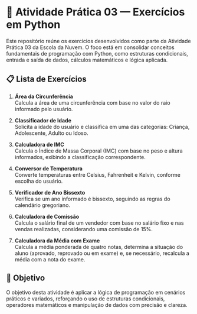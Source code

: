 # 🧮 Atividade Prática 03 — Exercícios em Python

Este repositório reúne os exercícios desenvolvidos como parte da Atividade Prática 03 da Escola da Nuvem. O foco está em consolidar conceitos fundamentais de programação com Python, como estruturas condicionais, entrada e saída de dados, cálculos matemáticos e lógica aplicada.

## 📋 Lista de Exercícios

1. **Área da Circunferência**  
   Calcula a área de uma circunferência com base no valor do raio informado pelo usuário.

2. **Classificador de Idade**  
   Solicita a idade do usuário e classifica em uma das categorias: Criança, Adolescente, Adulto ou Idoso.

3. **Calculadora de IMC**  
   Calcula o Índice de Massa Corporal (IMC) com base no peso e altura informados, exibindo a classificação correspondente.

4. **Conversor de Temperatura**  
   Converte temperaturas entre Celsius, Fahrenheit e Kelvin, conforme escolha do usuário.

5. **Verificador de Ano Bissexto**  
   Verifica se um ano informado é bissexto, seguindo as regras do calendário gregoriano.

6. **Calculadora de Comissão**  
   Calcula o salário final de um vendedor com base no salário fixo e nas vendas realizadas, considerando uma comissão de 15%.

7. **Calculadora da Média com Exame**  
   Calcula a média ponderada de quatro notas, determina a situação do aluno (aprovado, reprovado ou em exame) e, se necessário, recalcula a média com a nota do exame.

## 🎯 Objetivo

O objetivo desta atividade é aplicar a lógica de programação em cenários práticos e variados, reforçando o uso de estruturas condicionais, operadores matemáticos e manipulação de dados com precisão e clareza.

